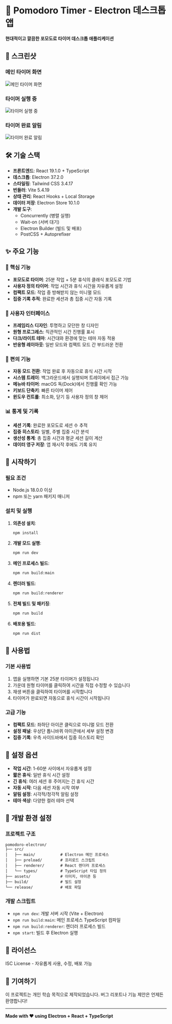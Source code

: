 # 🍅 Pomodoro Timer - Electron 데스크톱 앱

**현대적이고 깔끔한 포모도로 타이머 데스크톱 애플리케이션**

## 📸 스크린샷

### 메인 타이머 화면
![메인 타이머 화면](assets/CleanShot%202025-07-08%20at%2005.37.45@2x.png)

### 타이머 실행 중
![타이머 실행 중](assets/CleanShot%202025-07-08%20at%2005.38.13@2x.png)

### 타이머 완료 알림
![타이머 완료 알림](assets/CleanShot%202025-07-08%20at%2005.38.44@2x.png)

## 🛠️ 기술 스택

- **프론트엔드**: React 19.1.0 + TypeScript
- **데스크톱**: Electron 37.2.0
- **스타일링**: Tailwind CSS 3.4.17
- **번들러**: Vite 5.4.19
- **상태 관리**: React Hooks + Local Storage
- **데이터 저장**: Electron Store 10.1.0
- **개발 도구**: 
  - Concurrently (병렬 실행)
  - Wait-on (서버 대기)
  - Electron Builder (빌드 및 배포)
  - PostCSS + Autoprefixer

## ✨ 주요 기능

### 🎯 핵심 기능
- **포모도로 타이머**: 25분 작업 + 5분 휴식의 클래식 포모도로 기법
- **사용자 정의 타이머**: 작업 시간과 휴식 시간을 자유롭게 설정
- **컴팩트 모드**: 작업 중 방해받지 않는 미니멀 모드
- **집중 기록 추적**: 완료한 세션과 총 집중 시간 자동 기록

### 🎨 사용자 인터페이스
- **프레임리스 디자인**: 투명하고 모던한 창 디자인
- **원형 프로그레스**: 직관적인 시간 진행률 표시
- **다크/라이트 테마**: 시간대와 환경에 맞는 테마 자동 적용
- **반응형 레이아웃**: 일반 모드와 컴팩트 모드 간 부드러운 전환

### 🔧 편의 기능
- **자동 모드 전환**: 작업 완료 후 자동으로 휴식 시간 시작
- **시스템 트레이**: 백그라운드에서 실행되며 트레이에서 접근 가능
- **메뉴바 타이머**: macOS 독(Dock)에서 진행률 확인 가능
- **키보드 단축키**: 빠른 타이머 제어
- **윈도우 컨트롤**: 최소화, 닫기 등 사용자 정의 창 제어

### 📊 통계 및 기록
- **세션 기록**: 완료한 포모도로 세션 수 추적
- **집중 히스토리**: 일별, 주별 집중 시간 분석
- **생산성 통계**: 총 집중 시간과 평균 세션 길이 계산
- **데이터 영구 저장**: 앱 재시작 후에도 기록 유지

## 🚀 시작하기

### 필요 조건
- Node.js 18.0.0 이상
- npm 또는 yarn 패키지 매니저

### 설치 및 실행

1. **의존성 설치**:
   ```bash
   npm install
   ```

2. **개발 모드 실행**:
   ```bash
   npm run dev
   ```

3. **메인 프로세스 빌드**:
   ```bash
   npm run build:main
   ```

4. **렌더러 빌드**:
   ```bash
   npm run build:renderer
   ```

5. **전체 빌드 및 패키징**:
   ```bash
   npm run build
   ```

6. **배포용 빌드**:
   ```bash
   npm run dist
   ```

## 🎯 사용법

### 기본 사용법
1. 앱을 실행하면 기본 25분 타이머가 설정됩니다
2. 가운데 원형 타이머를 클릭하여 시간을 직접 수정할 수 있습니다
3. 재생 버튼을 클릭하여 타이머를 시작합니다
4. 타이머가 완료되면 자동으로 휴식 시간이 시작됩니다

### 고급 기능
- **컴팩트 모드**: 좌하단 아이콘 클릭으로 미니멀 모드 전환
- **설정 패널**: 우상단 톱니바퀴 아이콘에서 세부 설정 변경
- **집중 기록**: 우측 사이드바에서 집중 히스토리 확인

## 🎨 설정 옵션

- **작업 시간**: 1-60분 사이에서 자유롭게 설정
- **짧은 휴식**: 일반 휴식 시간 설정
- **긴 휴식**: 여러 세션 후 주어지는 긴 휴식 시간
- **자동 시작**: 다음 세션 자동 시작 여부
- **알림 설정**: 시각적/청각적 알림 설정
- **테마 색상**: 다양한 컬러 테마 선택

## 🔧 개발 환경 설정

### 프로젝트 구조
```
pomodoro-electron/
├── src/
│   ├── main/           # Electron 메인 프로세스
│   ├── preload/        # 프리로드 스크립트
│   ├── renderer/       # React 렌더러 프로세스
│   └── types/          # TypeScript 타입 정의
├── assets/             # 이미지, 아이콘 등
├── build/              # 빌드 설정
└── release/            # 배포 파일
```

### 개발 스크립트
- `npm run dev`: 개발 서버 시작 (Vite + Electron)
- `npm run build:main`: 메인 프로세스 TypeScript 컴파일
- `npm run build:renderer`: 렌더러 프로세스 빌드
- `npm start`: 빌드 후 Electron 실행

## 📝 라이선스

ISC License - 자유롭게 사용, 수정, 배포 가능

## 🤝 기여하기

이 프로젝트는 개인 학습 목적으로 제작되었습니다. 
버그 리포트나 기능 제안은 언제든 환영합니다!

---

**Made with ❤️ using Electron + React + TypeScript**